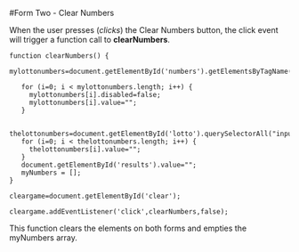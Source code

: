 
#Form Two - Clear Numbers

When the user presses (*clicks*) the Clear Numbers button, the click event will trigger a function call to **clearNumbers**. 

~~~
function clearNumbers() {
   mylottonumbers=document.getElementById('numbers').getElementsByTagName('input');

   for (i=0; i < mylottonumbers.length; i++) {
     mylottonumbers[i].disabled=false;
     mylottonumbers[i].value="";
   }
   
   thelottonumbers=document.getElementById('lotto').querySelectorAll("input[type=text]");
   for (i=0; i < thelottonumbers.length; i++) {
     thelottonumbers[i].value="";
   }
   document.getElementById('results').value="";
   myNumbers = [];
}

cleargame=document.getElementById('clear');

cleargame.addEventListener('click',clearNumbers,false); 
~~~

This function clears the elements on both forms and empties the myNumbers array.
 
